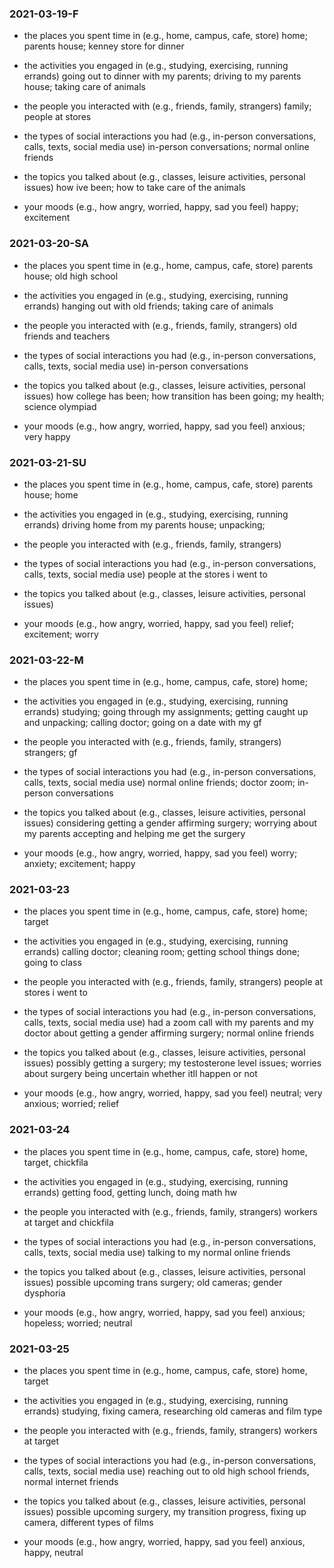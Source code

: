 ### 2021-03-19-F

- the places you spent time in (e.g., home, campus, cafe, store)
home; parents house; kenney store for dinner

- the activities you engaged in (e.g., studying, exercising, running errands)
going out to dinner with my parents; driving to my parents house; taking care of animals

- the people you interacted with (e.g., friends, family, strangers)
family; people at stores

- the types of social interactions you had (e.g., in-person conversations, calls, texts, social media use)
in-person conversations; normal online friends

- the topics you talked about (e.g., classes, leisure activities, personal issues)
how ive been; how to take care of the animals

- your moods (e.g., how angry, worried, happy, sad you feel)
happy; excitement



### 2021-03-20-SA
- the places you spent time in (e.g., home, campus, cafe, store)
parents house; old high school

- the activities you engaged in (e.g., studying, exercising, running errands)
hanging out with old friends; taking care of animals 

- the people you interacted with (e.g., friends, family, strangers)
old friends and teachers

- the types of social interactions you had (e.g., in-person conversations, calls, texts, social media use)
in-person conversations

- the topics you talked about (e.g., classes, leisure activities, personal issues)
how college has been; how transition has been going; my health; science olympiad

- your moods (e.g., how angry, worried, happy, sad you feel)
anxious; very happy



### 2021-03-21-SU
- the places you spent time in (e.g., home, campus, cafe, store)
parents house; home

- the activities you engaged in (e.g., studying, exercising, running errands)
driving home from my parents house; unpacking; 

- the people you interacted with (e.g., friends, family, strangers)


- the types of social interactions you had (e.g., in-person conversations, calls, texts, social media use)
people at the stores i went to

- the topics you talked about (e.g., classes, leisure activities, personal issues)


- your moods (e.g., how angry, worried, happy, sad you feel)
relief; excitement; worry 


### 2021-03-22-M
- the places you spent time in (e.g., home, campus, cafe, store)
home; 

- the activities you engaged in (e.g., studying, exercising, running errands)
studying; going through my assignments; getting caught up and unpacking; calling doctor; going on a date with my gf 

- the people you interacted with (e.g., friends, family, strangers)
strangers; gf 

- the types of social interactions you had (e.g., in-person conversations, calls, texts, social media use)
normal online friends; doctor zoom; in-person conversations

- the topics you talked about (e.g., classes, leisure activities, personal issues)
considering getting a gender affirming surgery; worrying about my parents accepting and helping me get the surgery

- your moods (e.g., how angry, worried, happy, sad you feel)
worry; anxiety; excitement; happy 




### 2021-03-23

- the places you spent time in (e.g., home, campus, cafe, store)
home; target

- the activities you engaged in (e.g., studying, exercising, running errands)
calling doctor; cleaning room; getting school things done; going to class

- the people you interacted with (e.g., friends, family, strangers)
people at stores i went to 

- the types of social interactions you had (e.g., in-person conversations, calls, texts, social media use)
had a zoom call with my parents and my doctor about getting a gender affirming surgery; normal online friends

- the topics you talked about (e.g., classes, leisure activities, personal issues)
possibly getting a surgery; my testosterone level issues; worries about surgery being uncertain whether itll happen or not 

- your moods (e.g., how angry, worried, happy, sad you feel)
neutral; very anxious; worried; relief



### 2021-03-24
- the places you spent time in (e.g., home, campus, cafe, store)
home, target, chickfila

- the activities you engaged in (e.g., studying, exercising, running errands)
getting food, getting lunch, doing math hw

- the people you interacted with (e.g., friends, family, strangers)
workers at target and chickfila

- the types of social interactions you had (e.g., in-person conversations, calls, texts, social media use)
talking to my normal online friends

- the topics you talked about (e.g., classes, leisure activities, personal issues)
possible upcoming trans surgery; old cameras; gender dysphoria

- your moods (e.g., how angry, worried, happy, sad you feel)
anxious; hopeless; worried; neutral




### 2021-03-25
- the places you spent time in (e.g., home, campus, cafe, store)
home, target

- the activities you engaged in (e.g., studying, exercising, running errands)
studying, fixing camera, researching old cameras and film type

- the people you interacted with (e.g., friends, family, strangers)
workers at target

- the types of social interactions you had (e.g., in-person conversations, calls, texts, social media use)
reaching out to old high school friends, normal internet friends

- the topics you talked about (e.g., classes, leisure activities, personal issues)
possible upcoming surgery, my transition progress, fixing up camera, different types of films 

- your moods (e.g., how angry, worried, happy, sad you feel)
anxious, happy, neutral

